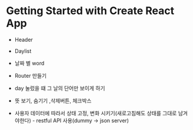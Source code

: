 # Getting Started with Create React App

- Header
- Daylist
- 날짜 별 word
- Router 만들기
- day 눌렀을 떄 그 날의 단어만 보이게 하기
- 뜻 보기, 숨기기 ,삭제버튼, 체크박스
- 사용자 데이터에 따라서 상태 고정, 변화 시키기(새로고침해도 상태를 그대로 남겨야한다) - restful API 사용(dummy -> json server)

  <!--
  json server address
  ttp://localhost:3001/days
  http://localhost:3001/words -->
